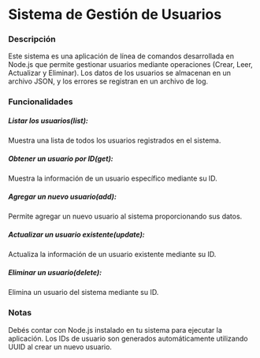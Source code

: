 <h1>Sistema de Gestión de Usuarios</h1>

<h3>Descripción</h3>

Este sistema es una aplicación de línea de comandos desarrollada en Node.js que permite gestionar usuarios mediante operaciones (Crear, Leer, Actualizar y Eliminar). Los datos de los usuarios se almacenan en un archivo JSON, y los errores se registran en un archivo de log.

<h3>Funcionalidades</h3>

<h5>Listar los usuarios(list):</h5>
Muestra una lista de todos los usuarios registrados en el sistema. 

<h5>Obtener un usuario por ID(get):</h5>
Muestra la información de un usuario específico mediante su ID.

<h5>Agregar un nuevo usuario(add): </h5>
Permite agregar un nuevo usuario al sistema proporcionando sus datos.

<h5>Actualizar un usuario existente(update):</h5>
Actualiza la información de un usuario existente mediante su ID.

<h5>Eliminar un usuario(delete):</h5>
Elimina un usuario del sistema mediante su ID.

<h3>Notas</h3>
Debés contar con Node.js instalado en tu sistema para ejecutar la aplicación.
Los IDs de usuario son generados automáticamente utilizando UUID al crear un nuevo usuario.
